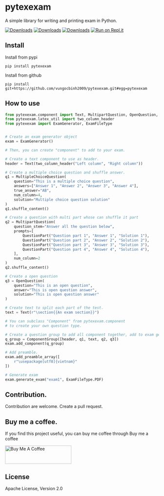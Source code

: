 # pytexexam

A simple library for writing and printing exam in Python.

[![Downloads](https://pepy.tech/badge/pytexexam)](https://pepy.tech/project/pytexexam)
[![Downloads](https://pepy.tech/badge/pytexexam/month)](https://pepy.tech/project/pytexexam)
[![Downloads](https://pepy.tech/badge/pytexexam/week)](https://pepy.tech/project/pytexexam)
[![Run on Repl.it](https://repl.it/badge/github/vungocbinh2009/pytexexam)](https://repl.it/github/vungocbinh2009/pytexexam)

## Install

Install from pypi
```shell
pip install pytexexam
```
Install from github
```shell
pip install git+https://github.com/vungocbinh2009/pytexexam.git#egg=pytexexam
```

## How to use
```python
from pytexexam.component import Text, MultipartQuestion, OpenQuestion, ComponentGroup, MultipleChoiceQuestion, QuestionPart
from pytexexam.latex_util import two_column_header
from pytexexam import ExamGenerator, ExamFileType


# Create an exam generator object
exam = ExamGenerator()

# Then, you can create "component" to add to your exam.

# Create a text component to use as header.
header = Text(two_column_header("Left column", "Right column"))

# Create a multiple choice question and shuffle answer.
q1 = MultipleChoiceQuestion(
    question="This is a multiple choice question",
    answers=["Answer 1", "Answer 2", "Answer 3", "Answer 4"],
    true_answer="AB",
    num_column=4,
    solution="Multiple choice question solution"
)
q1.shuffle_content()

# Create a question with multi part whose can shuffle it part
q2 = MultipartQuestion(
    question_stem="Answer all the question below",
    prompts=[
        QuestionPart("Question part 1", "Answer 1", "Solution 1"),
        QuestionPart("Question part 2", "Answer 2", "Solution 2"),
        QuestionPart("Question part 3", "Answer 3", "Solution 3"),
        QuestionPart("Question part 4", "Answer 4", "Solution 4"),
    ],
    num_column=2
)
q2.shuffle_content()

# Create a open question
q3 = OpenQuestion(
    question="This is an open question",
    answer="This is open question answer",
    solution="This is open question answer"
)

# Create text to split each part of the test.
text = Text(r"\section{{An exam section}}")

# You can subclass "Component" from pytexexam.component
# to create your own question type.

# Create a question group to add all component together, add to exam generator
q_group = ComponentGroup([header, q1, text, q2, q3])
exam.add_component(q_group)

# Add preamble.
exam.add_preamble_array([
    r"\usepackage[utf8]{vietnam}"
])

# Generate exam
exam.generate_exam("exam1", ExamFileType.PDF)
```

## Contribution.
Contribution are welcome. Create a pull request.
## Buy me a coffee.
If you find this project useful, you can buy me coffee through Buy me a coffee

<a href="https://www.buymeacoffee.com/vungocbinh" target="_blank"><img src="https://cdn.buymeacoffee.com/buttons/v2/default-yellow.png" alt="Buy Me A Coffee" style="height: 60px !important;width: 217px !important;" ></a>
## License
Apache License, Version 2.0
